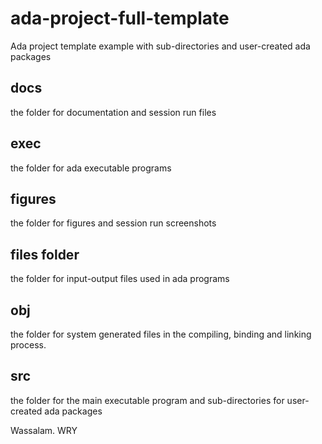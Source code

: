 # ada-project-full-template
Ada project template example with sub-directories and user-created ada packages

## docs 
the folder for documentation and session run files

## exec 
the folder for ada executable programs

## figures 
the folder for figures and session run screenshots

## files folder
the folder for input-output files used in ada programs

## obj
the folder for system generated files in the compiling, binding and linking process.

## src 
the folder for the main executable program and sub-directories for user-created ada packages

Wassalam.
WRY 
